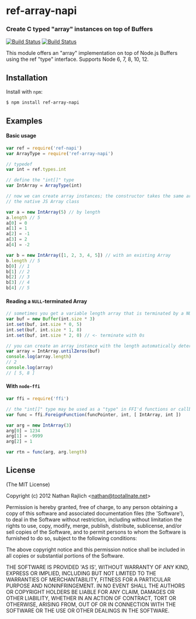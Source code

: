 ref-array-napi
=========
### Create C typed "array" instances on top of Buffers
[![Build Status](https://travis-ci.org/Janealter/ref-array-napi.svg)](https://travis-ci.org/Janealter/ref-array-napi)
[![Build Status](https://ci.appveyor.com/api/projects/status/gibqc0mg6dkdn9o4?svg=true)](https://ci.appveyor.com/project/Janealter/ref-array-napi)


This module offers an "array" implementation on top of Node.js Buffers using
the ref "type" interface. Supports Node 6, 7, 8, 10, 12.

Installation
------------

Install with `npm`:

``` bash
$ npm install ref-array-napi
```


Examples
--------

#### Basic usage

``` js
var ref = require('ref-napi')
var ArrayType = require('ref-array-napi')

// typedef
var int = ref.types.int

// define the "int[]" type
var IntArray = ArrayType(int)

// now we can create array instances; the constructor takes the same arguments
// the native JS Array class

var a = new IntArray(5) // by length
a.length // 5
a[0] = 0
a[1] = 1
a[2] = -1
a[3] = 2
a[4] = -2

var b = new IntArray([1, 2, 3, 4, 5]) // with an existing Array
b.length // 5
b[0] // 1
b[1] // 2
b[2] // 3
b[3] // 4
b[4] // 5
```

#### Reading a `NULL`-terminated Array

``` js
// sometimes you get a variable length array that is terminated by a NULL byte.
var buf = new Buffer(int.size * 3)
int.set(buf, int.size * 0, 5)
int.set(buf, int.size * 1, 8)
int.set(buf, int.size * 2, 0) // <- terminate with 0s

// you can create an array instance with the length automatically determined
var array = IntArray.untilZeros(buf)
console.log(array.length)
// 2
console.log(array)
// [ 5, 8 ]
```

#### With `node-ffi`

``` js
var ffi = require('ffi')

// the "int[]" type may be used as a "type" in FFI'd functions or callbacks
var func = ffi.ForeignFunction(funcPointer, int, [ IntArray, int ])

var arg = new IntArray(3)
arg[0] = 1234
arg[1] = -9999
arg[2] = 1

var rtn = func(arg, arg.length)
```


License
-------

(The MIT License)

Copyright (c) 2012 Nathan Rajlich &lt;nathan@tootallnate.net&gt;

Permission is hereby granted, free of charge, to any person obtaining
a copy of this software and associated documentation files (the
'Software'), to deal in the Software without restriction, including
without limitation the rights to use, copy, modify, merge, publish,
distribute, sublicense, and/or sell copies of the Software, and to
permit persons to whom the Software is furnished to do so, subject to
the following conditions:

The above copyright notice and this permission notice shall be
included in all copies or substantial portions of the Software.

THE SOFTWARE IS PROVIDED 'AS IS', WITHOUT WARRANTY OF ANY KIND,
EXPRESS OR IMPLIED, INCLUDING BUT NOT LIMITED TO THE WARRANTIES OF
MERCHANTABILITY, FITNESS FOR A PARTICULAR PURPOSE AND NONINFRINGEMENT.
IN NO EVENT SHALL THE AUTHORS OR COPYRIGHT HOLDERS BE LIABLE FOR ANY
CLAIM, DAMAGES OR OTHER LIABILITY, WHETHER IN AN ACTION OF CONTRACT,
TORT OR OTHERWISE, ARISING FROM, OUT OF OR IN CONNECTION WITH THE
SOFTWARE OR THE USE OR OTHER DEALINGS IN THE SOFTWARE.
